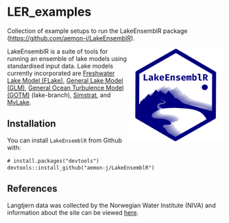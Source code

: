 # LER_examples
Collection of example setups to run the LakeEnsemblR package (https://github.com/aemon-j/LakeEnsemblR).

<a href="url"><img src="images/logo.png" align="right" height="220" width="220" ></a>

LakeEnsemblR is a suite of tools for running an ensemble of lake models using standardised input data. Lake models currently incorporated are [Freshwater Lake Model (FLake)](http://www.flake.igb-berlin.de/), [General Lake Model (GLM)](http://aed.see.uwa.edu.au/research/models/GLM/), [General Ocean Turbulence Model (GOTM)](https://gotm.net/) (lake-branch), [Simstrat](https://www.eawag.ch/en/department/surf/projects/simstrat/), and [MyLake](https://github.com/biogeochemistry/MyLake_public).

## Installation

You can install `LakeEnsemblR` from Github with:

```{r gh-installation, eval = FALSE}
# install.packages("devtools")
devtools::install_github("aemon-j/LakeEnsemblR")
```

## References
Langtjern data was collected by the Norwegian Water Institute (NIVA) and information about the site can be viewed [here](http://www.aquamonitor.no/langtjern/).
